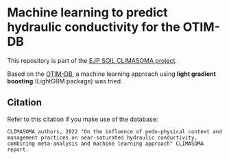 # Machine learning to predict hydraulic conductivity for the OTIM-DB

This repository is part of the [EJP SOIL CLIMASOMA project](https://ejpsoil.eu/soil-research/climasoma/).

Based on the [OTIM-DB](https://github.com/climasoma/otim-db), a machine learning approach using **light gradient boosting** (LightGBM package) was tried.


## Citation
Refer to this citation if you make use of the database:
```
CLIMASOMA authors, 2022 "On the influence of pedo-physical context and management practices on near-saturated hydraulic conductivity, combining meta-analysis and machine learning approach" CLIMASOMA report.
```
